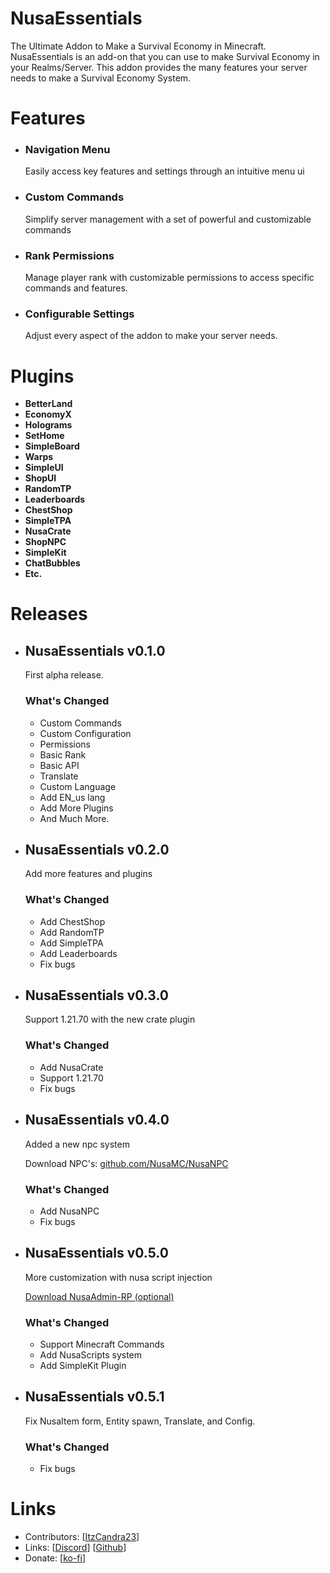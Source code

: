 # NusaEssentials

The Ultimate Addon to Make a Survival Economy in Minecraft. NusaEssentials is an add-on that you can use to make Survival Economy in your Realms/Server. This addon provides the many features your server needs to make a Survival Economy System.

# Features

- ### Navigation Menu
    Easily access key features and settings through an intuitive menu ui

- ### Custom Commands
    Simplify server management with a set of powerful and customizable commands

<!-- - ### Plugin System
    Much more features with plugins and you can create your own. Enable or disable them in-game. -->

- ### Rank Permissions
    Manage player rank with customizable permissions to access specific commands and features.

<!-- - ### Translate / Custom Language
    It supports custom add-on language and makes localizing your server for a global audience easy. -->

- ### Configurable Settings
    Adjust every aspect of the addon to make your server needs.

# Plugins
- **BetterLand**
- **EconomyX**
- **Holograms**
- **SetHome**
- **SimpleBoard**
- **Warps**
- **SimpleUI**
- **ShopUI**
- **RandomTP**
- **Leaderboards**
- **ChestShop**
- **SimpleTPA**
- **NusaCrate**
- **ShopNPC**
- **SimpleKit**
- **ChatBubbles**
- **Etc.**

# Releases

- ## NusaEssentials v0.1.0

    First alpha release.

    ### **What's Changed**
    - Custom Commands
    - Custom Configuration
    - Permissions
    - Basic Rank
    - Basic API
    - Translate
    - Custom Language
    - Add EN_us lang
    - Add More Plugins
    - And Much More.

- ## NusaEssentials v0.2.0
    Add more features and plugins

    ### **What's Changed**
    - Add ChestShop
    - Add RandomTP
    - Add SimpleTPA
    - Add Leaderboards
    - Fix bugs

- ## NusaEssentials v0.3.0
    Support 1.21.70 with the new crate plugin

    ### **What's Changed**
    - Add NusaCrate
    - Support 1.21.70
    - Fix bugs

- ## NusaEssentials v0.4.0
    Added a new npc system

    Download NPC's: [github.com/NusaMC/NusaNPC](https://github.com/NusaMC/NusaNPC/releases)

    ### **What's Changed**
    - Add NusaNPC
    - Fix bugs

- ## NusaEssentials v0.5.0
    More customization with nusa script injection

    [Download NusaAdmin-RP (optional)](https://github.com/NusaMC/NusaAdmin-RP/releases)

    ### **What's Changed**
    - Support Minecraft Commands
    - Add NusaScripts system
    - Add SimpleKit Plugin
 
  
- ## NusaEssentials v0.5.1
    Fix NusaItem form, Entity spawn, Translate, and Config.

    ### **What's Changed**
    - Fix bugs

# Links

- Contributors: [[ItzCandra23](https://github.com/ItzCandra23)]
- Links: [[Discord](https://discord.gg/naRZ8tE3yC)] [[Github](https://github.com/NusaMC/NusaEssentials)]
- Donate: [[ko-fi](https://ko-fi.com/itzcandra23)]
